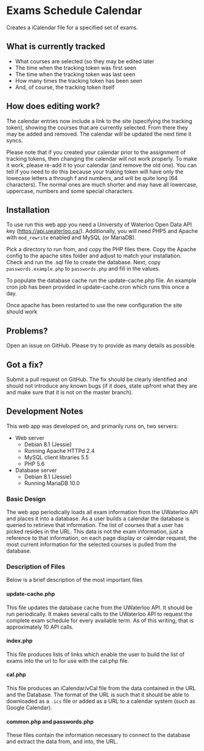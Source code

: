 # Exams Schedule Calendar

Creates a iCalendar file for a specified set of exams.

## What is currently tracked

 - What courses are selected (so they may be edited later
 - The time when the tracking token was first seen
 - The time when the tracking token was last seen
 - How many times the tracking token has been seen
 - And, of course, the tracking token itself

## How does editing work?

The calendar entries now include a link to the site (specifying the tracking
token), showing the courses that are currently selected. From there they may be
added and removed. The calendar will be updated the next time it syncs.

Please note that if you created your calendar prior to the assignment of
tracking tokens, then changing the calendar will not work properly. To make it
work, please re-add it to your calendar (and remove the old one). You can tell
if you need to do this because your traking token will have only the lowecase
letters a through f and numbers, and will be quite long (64 characters). The
normal ones are much shorter and may have all lowercase, uppercase, numbers and
some special characters.

## Installation
To use run this web app you need a University of Waterloo Open Data API key
(https://api.uwaterloo.ca/). Additionally, you will need PHP5 and Apache with
`mod_rewrite` enabled and MySQL (or MariaDB).

Pick a directory to run from, and copy the PHP files there. Copy the Apache
config to the apache sites folder and adjust to match your installation.
Check and run the .sql file to create the database. Next, copy
`passwords.example.php` to `passwords.php` and fill in the values.

To populate the database cache run the update-cache.php file. An example cron
job has been provided in update-cache.cron which runs this once a day.

Once apache has been restarted to use the new configuration the site should work

## Problems?
Open an issue on GitHub. Please try to provide as many details as possible.

## Got a fix?
Submit a pull request on GitHub. The fix should be clearly identified and should
not introduce any known bugs (if it does, state upfront what they are and make
sure that it is not on the master branch).

## Development Notes
This web app was developed on, and primarily runs on, two servers:
 * Web server
   * Debian 8.1 (Jessie)
   * Running Apache HTTPd 2.4
   * MySQL client libraries 5.5
   * PHP 5.6
 * Database server
   * Debian 8.1 (Jessie)
   * Running MariaDB 10.0

### Basic Design
The web app periodically loads all exam information from the UWaterloo API
and places it into a database. As a user builds a calendar the database is
queried to retirieve that information. The list of courses that a user has
picked resides in the URL. This data is not the exam information, just a 
reference to that information, on each page display or calendar request, the
most current information for the selected courses is pulled from the database.

### Description of Files
Below is a brief description of the most important files

#### update-cache.php
This file updates the database cache from the UWaterloo API. It should be run
periodically. It makes several calls to the UWaterloo API to request the 
complete exam schedule for every available term. As of this writing, that is
approximately 10 API calls.

#### index.php
This file produces lists of links which enable the user to build the list of
exams into the url to for use with the cal.php file.

#### cal.php
This file produces an iCalendar/vCal file from the data contained in the URL
and the Database. The format of the URL is such that it should be able to 
downloaded as a `.ics` file or added as a URL to a calendar system (such as
Google Calendar).

#### common.php and passwords.php
These files contain the information necessary to connect to the database and
extract the data from, and into, the URL.
